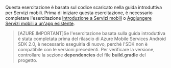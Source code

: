 Questa esercitazione è basata sul codice scaricato nella guida introduttiva per Servizi mobili. Prima di iniziare questa esercitazione, è necessario completare l'esercitazione [Introduzione a Servizi mobili](../articles/mobile-services-android-get-started.md) o [Aggiungere Servizi mobili a un'app esistente](../articles/mobile-services-android-get-started-data.md).

> [AZURE.IMPORTANT]Se l'esercitazione basata sulla guida introduttiva è stata completata prima del rilascio di Azure Mobile Services Android SDK 2.0, è necessario eseguirla di nuovo, perché l'SDK non è compatibile con le versioni precedenti. Per verificare la versione, controllare la sezione **dependencies** del file **build.gradle** del progetto.


<!-- URLs. 
[Introduzione a Servizi mobili]: ../articles/mobile-services-android-get-started.md
[Aggiungere Servizi mobili a un'app esistente]: ../articles/mobile-services-android-get-started-data.md
-->

<!---HONumber=Oct15_HO3-->
